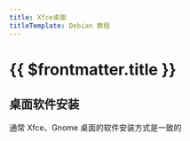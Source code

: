 ```yaml
---
title: Xfce桌面
titleTemplate: Debian 教程
---
```


# {{ $frontmatter.title }}

## 桌面软件安装

通常 Xfce、Gnome 桌面的软件安装方式是一致的
